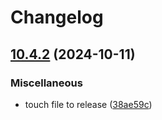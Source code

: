 # Changelog

## [10.4.2](https://github.com/camunda/camunda-platform-helm/compare/camunda-platform-8.5-v10.4.1...camunda-platform-8.5-10.4.2) (2024-10-11)


### Miscellaneous

* touch file to release ([38ae59c](https://github.com/camunda/camunda-platform-helm/commit/38ae59cba56d348b014ed26fbc42649db3c4f09c))
